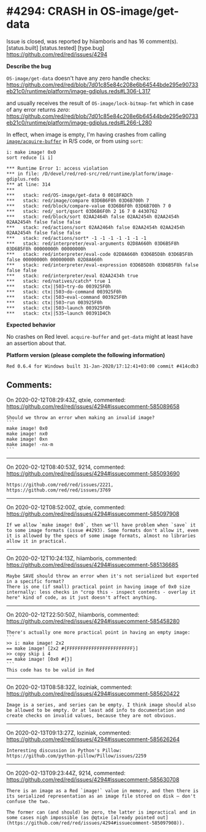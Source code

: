 
#4294: CRASH in OS-image/get-data
================================================================================
Issue is closed, was reported by hiiamboris and has 16 comment(s).
[status.built] [status.tested] [type.bug]
<https://github.com/red/red/issues/4294>

**Describe the bug**

`OS-image/get-data` doesn't have any zero handle checks:
https://github.com/red/red/blob/7d01c85e84c208e6b64544bde295e90733eb21c0/runtime/platform/image-gdiplus.reds#L306-L317

and usually receives the result of `OS-image/lock-bitmap-fmt` which in case of any error returns *zero*:
https://github.com/red/red/blob/7d01c85e84c208e6b64544bde295e90733eb21c0/runtime/platform/image-gdiplus.reds#L266-L280

In effect, when image is empty, I'm having crashes from calling [`image/acquire-buffer`](https://github.com/red/red/blob/7d01c85e84c208e6b64544bde295e90733eb21c0/runtime/datatypes/image.reds#L16) in R/S code, or from using `sort`:
```
i: make image! 0x0
sort reduce [i i]
```
```
*** Runtime Error 1: access violation                                                                    
*** in file: /D/devel/red/red-src/red/runtime/platform/image-gdiplus.reds                                
*** at line: 314                                                                                         
***                                                                                                      
***   stack: red/OS-image/get-data 0 0018FADCh                                                           
***   stack: red/image/compare 03D6B6F0h 03D6B700h 7                                                     
***   stack: red/block/compare-value 03D6B6F0h 03D6B700h 7 0                                             
***   stack: red/_sort/qsort 03D6B6F0h 2 16 7 0 4430762                                                  
***   stack: red/block/sort 02AA2464h false 02AA2454h 02AA2454h 02AA2454h false false false              
***   stack: red/actions/sort 02AA2464h false 02AA2454h 02AA2454h 02AA2454h false false false            
***   stack: red/actions/sort* -1 -1 -1 -1 -1 -1 -1                                                      
***   stack: red/interpreter/eval-arguments 02D8A660h 03D6B5F8h 03D6B5F8h 00000000h 00000000h            
***   stack: red/interpreter/eval-code 02D8A660h 03D6B5D8h 03D6B5F8h false 00000000h 00000000h 02D8A660h 
***   stack: red/interpreter/eval-expression 03D6B5D8h 03D6B5F8h false false false                       
***   stack: red/interpreter/eval 02AA2434h true                                                         
***   stack: red/natives/catch* true 1                                                                   
***   stack: ctx||503~try-do 003925F0h                                                                   
***   stack: ctx||503~do-command 003925F0h                                                               
***   stack: ctx||503~eval-command 003925F0h                                                             
***   stack: ctx||503~run 003925F0h                                                                      
***   stack: ctx||503~launch 003925F0h                                                                   
***   stack: ctx||535~launch 00391D4Ch                                                                   
```

**Expected behavior**

No crashes on Red level.
`acquire-buffer` and `get-data` might at least have an assertion about that.

**Platform version (please complete the following information)**
```
Red 0.6.4 for Windows built 31-Jan-2020/17:12:41+03:00 commit #414cdb3
```



Comments:
--------------------------------------------------------------------------------

On 2020-02-12T08:29:43Z, qtxie, commented:
<https://github.com/red/red/issues/4294#issuecomment-585089658>

    Should we throw an error when making an invalid image? 
    ```
    make image! 0x0
    make image! nx0
    make image! 0xn
    make image! -nx-m
    ```

--------------------------------------------------------------------------------

On 2020-02-12T08:40:53Z, 9214, commented:
<https://github.com/red/red/issues/4294#issuecomment-585093690>

    https://github.com/red/red/issues/2221, https://github.com/red/red/issues/3769

--------------------------------------------------------------------------------

On 2020-02-12T08:52:00Z, qtxie, commented:
<https://github.com/red/red/issues/4294#issuecomment-585097908>

    If we allow `make image! 0x0`, then we'll have problem when `save` it to some image formats (issue #4293). Some formats don't allow it, even it is allowed by the specs of some image formats, almost no libraries allow it in practical.

--------------------------------------------------------------------------------

On 2020-02-12T10:24:13Z, hiiamboris, commented:
<https://github.com/red/red/issues/4294#issuecomment-585136685>

    Maybe SAVE should throw an error when it's not serialized but exported in a specific format?
    There is one (if small) practical point in having image of 0x0 size internally: less checks in "crop this - inspect contents - overlay it here" kind of code, as it just doesn't affect anything. 

--------------------------------------------------------------------------------

On 2020-02-12T22:50:50Z, hiiamboris, commented:
<https://github.com/red/red/issues/4294#issuecomment-585458280>

    There's actually one more practical point in having an empty image:
    ```
    >> i: make image! 2x2
    == make image! [2x2 #{FFFFFFFFFFFFFFFFFFFFFFFF}]
    >> copy skip i 4
    == make image! [0x0 #{}]
    ```
    This code has to be valid in Red

--------------------------------------------------------------------------------

On 2020-02-13T08:58:32Z, loziniak, commented:
<https://github.com/red/red/issues/4294#issuecomment-585620422>

    Image is a series, and series can be empty. I think image should also be allowed to be empty. Or at least add info to documentation and create checks on invalid values, because they are not obvious.

--------------------------------------------------------------------------------

On 2020-02-13T09:13:27Z, loziniak, commented:
<https://github.com/red/red/issues/4294#issuecomment-585626264>

    Interesting discussion in Python's Pillow:
    https://github.com/python-pillow/Pillow/issues/2259

--------------------------------------------------------------------------------

On 2020-02-13T09:23:44Z, 9214, commented:
<https://github.com/red/red/issues/4294#issuecomment-585630708>

    There is an image as a Red `image!` value in memory, and then there is its serialized representation as an image file stored on disk — don't confuse the two.
    
    The former can (and should) be zero, the latter is impractical and in some cases nigh impossible (as @qtxie [already pointed out](https://github.com/red/red/issues/4294#issuecomment-585097908)).

